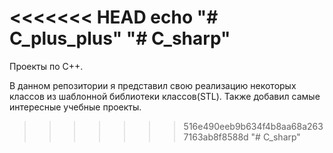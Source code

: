 <<<<<<< HEAD
echo "# C_plus_plus" 
"# C_sharp" 
=======
Проекты по C++.

В данном репозитории я представил свою реализацию некоторых классов из шаблонной библиотеки классов(STL). Также добавил самые интересные учебные проекты.
>>>>>>> 516e490eeb9b634f4b8aa68a2637163ab8f8588d
"# C_sharp" 
